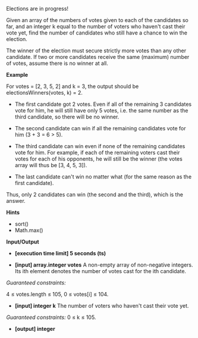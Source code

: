 Elections are in progress!

Given an array of the numbers of votes given to each of the candidates so far, and an integer k equal to the number of voters who haven't cast their vote yet, find the number of candidates who still have a chance to win the election.

The winner of the election must secure strictly more votes than any other candidate. If two or more candidates receive the same (maximum) number of votes, assume there is no winner at all.

**Example**

For votes = [2, 3, 5, 2] and k = 3, the output should be
electionsWinners(votes, k) = 2.

- The first candidate got 2 votes. Even if all of the remaining 3 candidates vote for him, he will still have only 5 votes, i.e. the same number as the third candidate, so there will be no winner.

- The second candidate can win if all the remaining candidates vote for him (3 + 3 = 6 > 5).

- The third candidate can win even if none of the remaining candidates vote for him. For example, if each of the remaining voters cast their votes for each of his opponents, he will still be the winner (the votes array will thus be [3, 4, 5, 3]).

- The last candidate can't win no matter what (for the same reason as the first candidate).

Thus, only 2 candidates can win (the second and the third), which is the answer.

**Hints**
-   sort()
-   Math.max()

**Input/Output**

- **[execution time limit] 5 seconds (ts)**

- **[input] array.integer votes**
A non-empty array of non-negative integers. Its ith element denotes the number of votes cast for the ith candidate.

*Guaranteed constraints:*

4 ≤ votes.length ≤ 105,
0 ≤ votes[i] ≤ 104.

- **[input] integer k**
The number of voters who haven't cast their vote yet.

*Guaranteed constraints:*
0 ≤ k ≤ 105.

- **[output] integer**